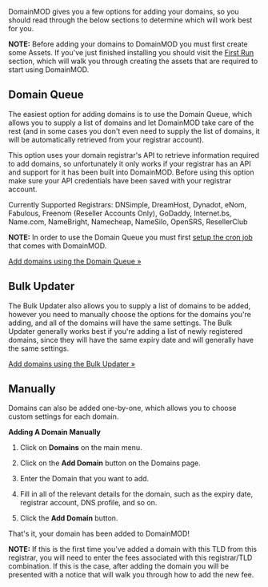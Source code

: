 DomainMOD gives you a few options for adding your domains, so you should read through the below sections to determine which will work best for you.

**NOTE:** Before adding your domains to DomainMOD you must first create some Assets. If you've just finished installing you should visit the [First Run](first-run.md) section, which will walk you through creating the assets that are required to start using DomainMOD.

Domain Queue
---------------
The easiest option for adding domains is to use the Domain Queue, which allows you to supply a list of domains and let DomainMOD take care of the rest (and in some cases you don't even need to supply the list of domains, it will be automatically retrieved from your registrar account).

This option uses your domain registrar's API to retrieve information required to add domains, so unfortunately it only works if your registrar has an API and support for it has been built into DomainMOD. Before using this option make sure your API credentials have been saved with your registrar account.

Currently Supported Registrars: DNSimple, DreamHost, Dynadot, eNom, Fabulous, Freenom (Reseller Accounts Only), GoDaddy, Internet.bs, Name.com, NameBright, Namecheap, NameSilo, OpenSRS, ResellerClub

**NOTE:** In order to use the Domain Queue you must first [setup the cron job](getting-started.md#cron-job) that comes with DomainMOD.

[Add domains using the Domain Queue &raquo;](domain-queue.md)

Bulk Updater
--------------  
The Bulk Updater also allows you to supply a list of domains to be added, however you need to manually choose the options for the domains you're adding, and all of the domains will have the same settings. The Bulk Updater generally works best if you're adding a list of newly registered domains, since they will have the same expiry date and will generally have the same settings.

[Add domains using the Bulk Updater &raquo;](bulk-updater.md) 

Manually
---------
Domains can also be added one-by-one, which allows you to choose custom settings for each domain.

**Adding A Domain Manually**

1. Click on **Domains** on the main menu.

2. Click on the **Add Domain** button on the Domains page.

3. Enter the Domain that you want to add.

4. Fill in all of the relevant details for the domain, such as the expiry date, registrar account, DNS profile, and so on. 

5. Click the **Add Domain** button.

That's it, your domain has been added to DomainMOD!

**NOTE:** If this is the first time you've added a domain with this TLD from this registrar, you will need to enter the fees associated with this registrar/TLD combination. If this is the case, after adding the domain you will be presented with a notice that will walk you through how to add the new fee.
